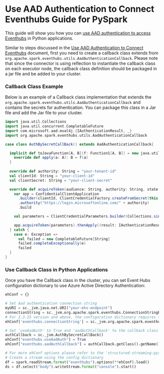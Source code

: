 # Use AAD Authentication to Connect Eventhubs Guide for PySpark

This guide will show you how you can 
<a href="https://docs.microsoft.com/en-us/azure/event-hubs/authenticate-application" target="_blank">use AAD authentication to access Eventhubs</a> in Python applications.

Similar to steps discussed in the [Use AAD Authentication to Connect Eventhubs](https://github.com/Azure/azure-event-hubs-spark/blob/master/docs/use-aad-authentication-to-connect-eventhubs.md)
document, first you need to create a callback class extends from `org.apache.spark.eventhubs.utils.AadAuthenticationCallback`.
Please note that since the connector is using reflection to instantiate the callback class on each executor node, the callback class definition should be packaged in a jar file and be added to your cluster.

### Callback Class Example

Below is an example of a Callback class implementation that extends the `org.apache.spark.eventhubs.utils.AadAuthenticationCallback` and contains the secrets for authentication.
You can package this class in a Jar file and add the Jar file to your cluster.

```scala
import java.util.Collections
import java.util.concurrent.CompletableFuture
import com.microsoft.aad.msal4j.{IAuthenticationResult, _}
import org.apache.spark.eventhubs.utils.AadAuthenticationCallback

case class AuthBySecretCallBack() extends AadAuthenticationCallback{

  implicit def toJavaFunction[A, B](f: Function1[A, B]) = new java.util.function.Function[A, B] {
    override def apply(a: A): B = f(a)
  }
  
  override def authority: String = "your-tenant-id"
  val clientId: String = "your-client-id"
  val clientSecret: String = "your-client-secret"

  override def acquireToken(audience: String, authority: String, state: Any): CompletableFuture[String] = try {
    var app = ConfidentialClientApplication
      .builder(clientId, ClientCredentialFactory.createFromSecret(this.clientSecret))
      .authority("https://login.microsoftonline.com/" + authority)
      .build

    val parameters = ClientCredentialParameters.builder(Collections.singleton(audience + ".default")).build

    app.acquireToken(parameters).thenApply((result: IAuthenticationResult) => result.accessToken())
  } catch {
    case e: Exception =>
      val failed = new CompletableFuture[String]
      failed.completeExceptionally(e)
      failed
  }
}
```

### Use Callback Class in Python Applications

Once you have the Callback class in the cluster, you can set Event Hubs configuration dictionary to use Azure Active Directory Authentication:

```python
ehConf = {}

# Set Aad authentication connection string
myURI = sc._jvm.java.net.URI("your-ehs-endpoint")
connectionString = sc._jvm.org.apache.spark.eventhubs.ConnectionStringBuilder().setAadAuthConnectionString(myURI, "your-ehs-name").build()
# For 2.3.15 version and above, the configuration dictionary requires that connection string be encrypted.
ehConf['eventhubs.connectionString'] = sc._jvm.org.apache.spark.eventhubs.EventHubsUtils.encrypt(connectionString)

# Set 'useAadAuth' to True and 'aadAuthCallback' to the callback class name
authCallback = sc._jvm.AuthBySecretCallBack()
ehConf["eventhubs.useAadAuth"] = True
ehConf["eventhubs.aadAuthCallback"] = authCallback.getClass().getName()

# For more ehConf options please refer to the 'structured-streaming-pyspark.md' document
# Create a stream using the config dictionary
df = spark.readStream.format("eventhubs").options(**ehConf).load()
ds = df.select("body").writeStream.format("console").start()
```

